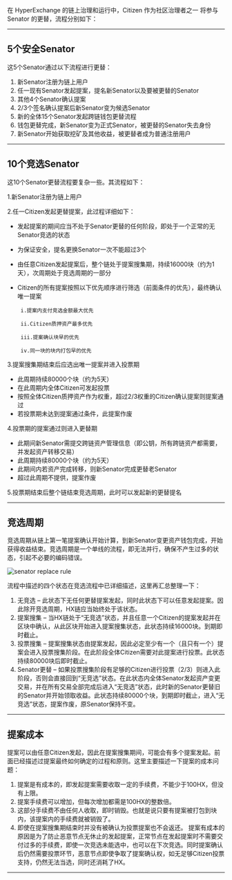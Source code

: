 在 HyperExchange 的链上治理和运行中，Citizen 作为社区治理者之一 将参与 Senator 的更替，流程分别如下：

---

## 5个安全Senator

这5个Senator通过以下流程进行更替：

1.	新Senator注册为链上用户
2.	任一现有Senator发起提案，提名新Senator以及要被更替的Senator
3.	其他4个Senator确认提案
4.	2/3个签名确认提案后新Senator变为候选Senator
5.	新的全体15个Senator发起跨链钱包更替流程
6.	钱包更替完成，新Senator变为正式Senator，被更替的Senator失去身份
7.	新Senator开始获取挖矿及其他收益，被更替者成为普通注册用户

---

## 10个竞选Senator

这10个Senator更替流程要复杂一些。其流程如下：

1.新Senator注册为链上用户

2.任一Citizen发起更替提案，此过程详细如下：

- 发起提案的期间应当不处于Senator更替的任何阶段，即处于一个正常的无Senator竞选的状态
- 为保证安全，提名更换Senator一次不能超过3个
- 由任意Citizen发起提案后，整个链处于提案搜集期，持续16000块（约为1天），次周期处于竞选周期的一部分
- Citizen的所有提案按照以下优先顺序进行筛选（前面条件的优先），最终确认唯一提案

       i.提案内支付竞选金额最大优先

       ii.Citizen质押资产最多优先

       iii.提案确认块早的优先

       iv.同一块的块内打包早的优先

3.提案搜集期结束后应选出唯一提案并进入投票期

- 此周期持续80000个块（约为5天）
- 在此周期内全体Citizen可发起投票
- 按照全体Citizen质押资产作为权重，超过2/3权重的Citizen确认提案则提案通过
- 若投票期未达到提案通过条件，此提案作废

4.投票期的提案通过则进入更替期

- 此期间新Senator需提交跨链资产管理信息（即公钥，所有跨链资产都需要，并发起资产转移交易）
- 此周期持续80000个块（约为5天）
- 此期间内若资产完成转移，则新Senator完成更替老Senator
- 超过此周期不提供，提案作废

5.投票期结束后整个链结束竞选周期，此时可以发起新的更替提名

---

## 竞选周期

竞选周期从链上第一笔提案确认开始计算，到新Senator变更资产钱包完成，开始获得收益结束。竞选周期是一个单线的流程，即无法并行，确保不产生过多的状态，引起不必要的编码错误。

![senator replace rule](/img/senator-replace-rule.png)

流程中描述的四个状态在竞选流程中已详细描述，这里再汇总整理一下：

1. 无竞选 – 此状态下无任何更替提案发起，同时此状态下可以任意发起提案。因此除开竞选周期，HX链应当始终处于该状态。
2. 提案搜集 – 当HX链处于“无竞选”状态，并且任意一个Citizen的提案发起并在区块中确认，从此区块开始进入提案搜集状态，此状态持续16000块。到期即时截止。
3. 投票搜集 – 提案搜集状态由提案发起，因此必定至少有一个（且只有一个）提案会进入投票搜集阶段。在此阶段全体Citizen需要对此提案进行投票。此状态持续80000块后即时截止。
4. Senator更替 – 如果投票搜集阶段有足够的Citizen进行投票（2/3）则进入此阶段，否则会直接回到“无竞选”状态。在此状态内全体Senator发起资产变更交易，并在所有交易全部完成后进入“无竞选”状态，此时新的Senator更替旧的Senator并开始领取收益。此状态持续80000个块，到期即时截止，进入“无竞选”状态，提案作废，原Senator保持不变。

---

## 提案成本

提案可以由任意Citizen发起，因此在提案搜集期间，可能会有多个提案发起。前面已经描述过提案最终如何确定的过程和原则。这里主要描述一下提案的成本问题：

1. 提案是有成本的，即发起提案需要收取一定的手续费，不能少于100HX，但没有上限。
2. 提案手续费可以增加，但每次增加都需是100HX的整数倍。
3. 这部分手续费不由任何人收取，即时销毁。也就是说只要有提案被打包到块内，该提案内的手续费就被销毁了。
4. 即使在提案搜集期结束时并没有被确认为投票提案也不会返还。
提案有成本的原因是为了防止恶意节点无休止的发起提案，正常节点在发起提案时不需要交付过多的手续费，即使一次竞选未能选中，也可以在下次竞选。同时提案确认后仍然需要投票环节，恶意节点即使争取了提案确认权，如无足够Citizen投票支持，仍然无法当选，同时还消耗了HX。

---

